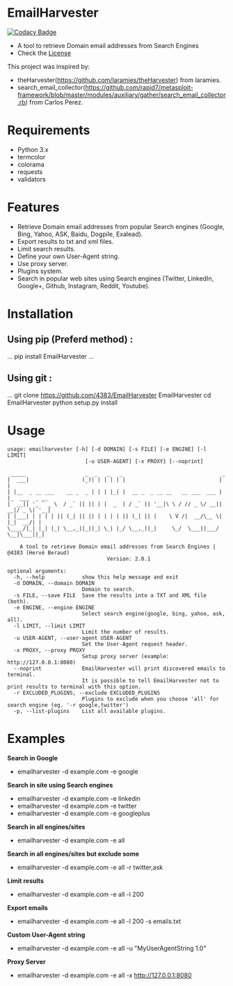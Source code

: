 EmailHarvester
====
[![Codacy Badge](https://api.codacy.com/project/badge/Grade/bc502b9b11744774a5b8c80f4c9f2ffc)](https://www.codacy.com/app/herveberaud-pro/EmailHarvester?utm_source=github.com&amp;utm_medium=referral&amp;utm_content=4383/EmailHarvester&amp;utm_campaign=Badge_Grade)
* A tool to retrieve Domain email addresses from Search Engines
* Check the [License](https://github.com/4383/EmailHarvester/blob/master/LICENSE)

This project was inspired by:
* theHarvester(https://github.com/laramies/theHarvester) from laramies.
* search_email_collector(https://github.com/rapid7/metasploit-framework/blob/master/modules/auxiliary/gather/search_email_collector.rb) from Carlos Perez.


Requirements
=====
* Python 3.x
* termcolor
* colorama
* requests
* validators


Features
=====
* Retrieve Domain email addresses from popular Search engines (Google, Bing, Yahoo, ASK, Baidu, Dogpile, Exalead).
* Export results to txt and xml files.
* Limit search results.
* Define your own User-Agent string.
* Use proxy server.
* Plugins system.
* Search in popular web sites using Search engines (Twitter, LinkedIn, Google+, Github, Instagram, Reddit, Youtube).


Installation
====
Using pip (Preferd method) :
----------------------------
...
pip install EmailHarvester
...

Using git :
-----------
...
git clone https://github.com/4383/EmailHarvester EmailHarvester
cd EmailHarvester
python setup.py install


Usage
=====
```
usage: emailharvester [-h] [-d DOMAIN] [-s FILE] [-e ENGINE] [-l LIMIT]
                         [-u USER-AGENT] [-x PROXY] [--noprint]

 _____                   _  _   _   _                                _
|  ___|                 (_)| | | | | |                              | |
| |__  _ __ ___    __ _  _ | | | |_| |  __ _  _ __ __   __ ___  ___ | |_  ___  _ __
|  __|| '_ ` _ \  / _` || || | |  _  | / _` || '__|\ \ / // _ \/ __|| __|/ _ \| '__|
| |___| | | | | || (_| || || | | | | || (_| || |    \ V /|  __/\__ \| |_|  __/| |
\____/|_| |_| |_| \__,_||_||_| \_| |_/ \__,_||_|     \_/  \___||___/ \__|\___||_|

    A tool to retrieve Domain email addresses from Search Engines | @4383 (Hervé Beraud)
                                Version: 2.0.1

optional arguments:
  -h, --help            show this help message and exit
  -d DOMAIN, --domain DOMAIN
                        Domain to search.
  -s FILE, --save FILE  Save the results into a TXT and XML file (both).
  -e ENGINE, --engine ENGINE
                        Select search engine(google, bing, yahoo, ask, all).
  -l LIMIT, --limit LIMIT
                        Limit the number of results.
  -u USER-AGENT, --user-agent USER-AGENT
                        Set the User-Agent request header.
  -x PROXY, --proxy PROXY
                        Setup proxy server (example: http://127.0.0.1:8080)
  --noprint             EmailHarvester will print discovered emails to terminal. 
						It is possible to tell EmailHarvester not to print results to terminal with this option.
  -r EXCLUDED_PLUGINS, --exclude EXCLUDED_PLUGINS
                        Plugins to exclude when you choose 'all' for search engine (eg. '-r google,twitter')
  -p, --list-plugins    List all available plugins.
```


Examples
=====
**Search in Google**
* emailharvester -d example.com -e google

**Search in site using Search engines**
* emailharvester -d example.com -e linkedin
* emailharvester -d example.com -e twitter
* emailharvester -d example.com -e googleplus

**Search in all engines/sites**
* emailharvester -d example.com -e all

**Search in all engines/sites but exclude some**
* emailharvester -d example.com -e all -r twitter,ask

**Limit results**
* emailharvester -d example.com -e all -l 200

**Export emails**
* emailharvester -d example.com -e all -l 200 -s emails.txt

**Custom User-Agent string**
* emailharvester -d example.com -e all -u "MyUserAgentString 1.0"

**Proxy Server**
* emailharvester -d example.com -e all -x http://127.0.0.1:8080
